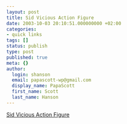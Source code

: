 ```yaml
---
layout: post
title: Sid Vicious Action Figure
date: 2003-10-03 20:10:51.000000000 +02:00
categories:
- quick links
tags: []
status: publish
type: post
published: true
meta: {}
author:
  login: shanson
  email: papascott-wp@gmail.com
  display_name: PapaScott
  first_name: Scott
  last_name: Hanson
---
```

<p><a title="Do they have Joey Ramone?" href="http://radio.weblogs.com/0113064/2003/10/03.html#a1854">Sid Vicious Action Figure</a></p>
